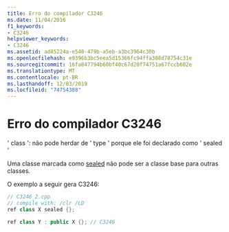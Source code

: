 ```yaml
---
title: Erro do compilador C3246
ms.date: 11/04/2016
f1_keywords:
- C3246
helpviewer_keywords:
- C3246
ms.assetid: ad85224a-e540-479b-a5eb-a3bc3964c30b
ms.openlocfilehash: e9396b3bc5eea5d15366fc94ffa308d78754c31e
ms.sourcegitcommit: 16fa847794b60bf40c67d20f74751a67fccb602e
ms.translationtype: MT
ms.contentlocale: pt-BR
ms.lasthandoff: 12/03/2019
ms.locfileid: "74754388"
---
```

# <a name="compiler-error-c3246"></a>Erro do compilador C3246

' class ': não pode herdar de ' type ' porque ele foi declarado como ' sealed '

Uma classe marcada como [sealed](../../extensions/sealed-cpp-component-extensions.md) não pode ser a classe base para outras classes.

O exemplo a seguir gera C3246:

```cpp
// C3246_2.cpp
// compile with: /clr /LD
ref class X sealed {};

ref class Y : public X {}; // C3246
```
